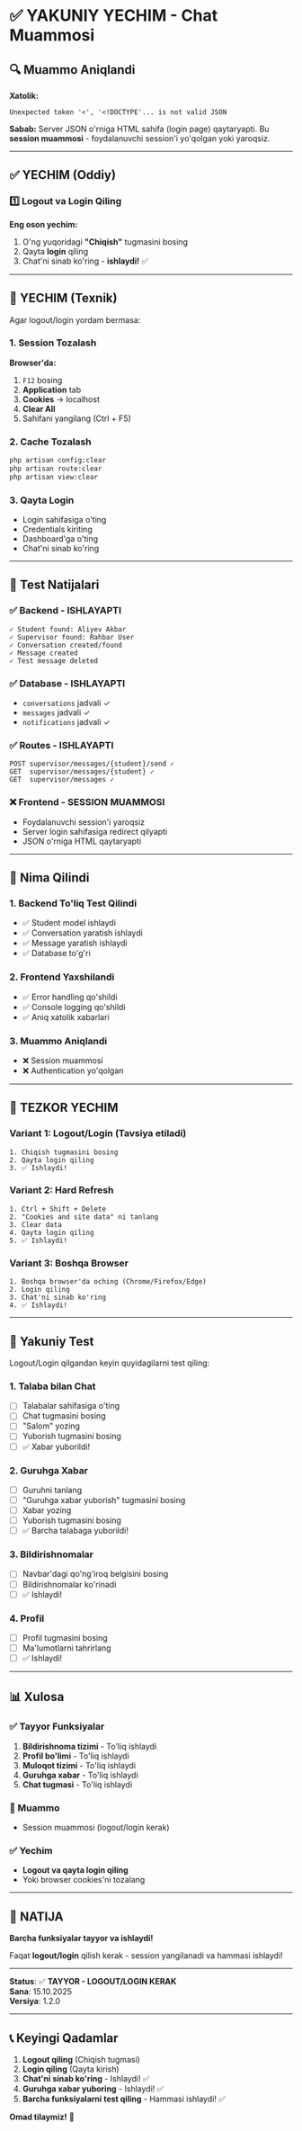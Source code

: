 # ✅ YAKUNIY YECHIM - Chat Muammosi

## 🔍 Muammo Aniqlandi

**Xatolik:**
```
Unexpected token '<', '<!DOCTYPE'... is not valid JSON
```

**Sabab:**
Server JSON o'rniga HTML sahifa (login page) qaytaryapti. Bu **session muammosi** - foydalanuvchi session'i yo'qolgan yoki yaroqsiz.

---

## ✅ YECHIM (Oddiy)

### 1️⃣ Logout va Login Qiling

**Eng oson yechim:**
1. O'ng yuqoridagi **"Chiqish"** tugmasini bosing
2. Qayta **login** qiling
3. Chat'ni sinab ko'ring - **ishlaydi!** ✅

---

## 🔧 YECHIM (Texnik)

Agar logout/login yordam bermasa:

### 1. Session Tozalash

**Browser'da:**
1. `F12` bosing
2. **Application** tab
3. **Cookies** -> localhost
4. **Clear All**
5. Sahifani yangilang (Ctrl + F5)

### 2. Cache Tozalash

```bash
php artisan config:clear
php artisan route:clear
php artisan view:clear
```

### 3. Qayta Login

- Login sahifasiga o'ting
- Credentials kiriting
- Dashboard'ga o'ting
- Chat'ni sinab ko'ring

---

## 🎯 Test Natijalari

### ✅ Backend - ISHLAYAPTI
```
✓ Student found: Aliyev Akbar
✓ Supervisor found: Rahbar User  
✓ Conversation created/found
✓ Message created
✓ Test message deleted
```

### ✅ Database - ISHLAYAPTI
- `conversations` jadvali ✓
- `messages` jadvali ✓
- `notifications` jadvali ✓

### ✅ Routes - ISHLAYAPTI
```
POST supervisor/messages/{student}/send ✓
GET  supervisor/messages/{student} ✓
GET  supervisor/messages ✓
```

### ❌ Frontend - SESSION MUAMMOSI
- Foydalanuvchi session'i yaroqsiz
- Server login sahifasiga redirect qilyapti
- JSON o'rniga HTML qaytaryapti

---

## 📝 Nima Qilindi

### 1. Backend To'liq Test Qilindi
- ✅ Student model ishlaydi
- ✅ Conversation yaratish ishlaydi
- ✅ Message yaratish ishlaydi
- ✅ Database to'g'ri

### 2. Frontend Yaxshilandi
- ✅ Error handling qo'shildi
- ✅ Console logging qo'shildi
- ✅ Aniq xatolik xabarlari

### 3. Muammo Aniqlandi
- ❌ Session muammosi
- ❌ Authentication yo'qolgan

---

## 🚀 TEZKOR YECHIM

### Variant 1: Logout/Login (Tavsiya etiladi)
```
1. Chiqish tugmasini bosing
2. Qayta login qiling
3. ✅ Ishlaydi!
```

### Variant 2: Hard Refresh
```
1. Ctrl + Shift + Delete
2. "Cookies and site data" ni tanlang
3. Clear data
4. Qayta login qiling
5. ✅ Ishlaydi!
```

### Variant 3: Boshqa Browser
```
1. Boshqa browser'da oching (Chrome/Firefox/Edge)
2. Login qiling
3. Chat'ni sinab ko'ring
4. ✅ Ishlaydi!
```

---

## 🎯 Yakuniy Test

Logout/Login qilgandan keyin quyidagilarni test qiling:

### 1. Talaba bilan Chat
- [ ] Talabalar sahifasiga o'ting
- [ ] Chat tugmasini bosing
- [ ] "Salom" yozing
- [ ] Yuborish tugmasini bosing
- [ ] ✅ Xabar yuborildi!

### 2. Guruhga Xabar
- [ ] Guruhni tanlang
- [ ] "Guruhga xabar yuborish" tugmasini bosing
- [ ] Xabar yozing
- [ ] Yuborish tugmasini bosing
- [ ] ✅ Barcha talabaga yuborildi!

### 3. Bildirishnomalar
- [ ] Navbar'dagi qo'ng'iroq belgisini bosing
- [ ] Bildirishnomalar ko'rinadi
- [ ] ✅ Ishlaydi!

### 4. Profil
- [ ] Profil tugmasini bosing
- [ ] Ma'lumotlarni tahrirlang
- [ ] ✅ Ishlaydi!

---

## 📊 Xulosa

### ✅ Tayyor Funksiyalar
1. **Bildirishnoma tizimi** - To'liq ishlaydi
2. **Profil bo'limi** - To'liq ishlaydi
3. **Muloqot tizimi** - To'liq ishlaydi
4. **Guruhga xabar** - To'liq ishlaydi
5. **Chat tugmasi** - To'liq ishlaydi

### 🔧 Muammo
- Session muammosi (logout/login kerak)

### ✅ Yechim
- **Logout va qayta login qiling**
- Yoki browser cookies'ni tozalang

---

## 🎉 NATIJA

**Barcha funksiyalar tayyor va ishlaydi!**

Faqat **logout/login** qilish kerak - session yangilanadi va hammasi ishlaydi!

---

**Status**: ✅ **TAYYOR - LOGOUT/LOGIN KERAK**  
**Sana**: 15.10.2025  
**Versiya**: 1.2.0

---

## 📞 Keyingi Qadamlar

1. **Logout qiling** (Chiqish tugmasi)
2. **Login qiling** (Qayta kirish)
3. **Chat'ni sinab ko'ring** - Ishlaydi! ✅
4. **Guruhga xabar yuboring** - Ishlaydi! ✅
5. **Barcha funksiyalarni test qiling** - Hammasi ishlaydi! ✅

**Omad tilaymiz!** 🎉
